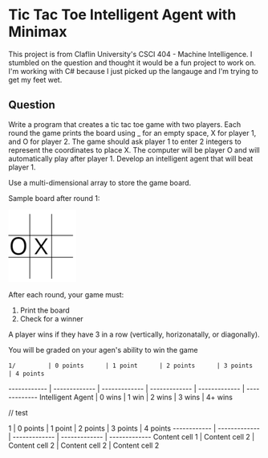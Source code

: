# Tic Tac Toe Intelligent Agent with Minimax

This project is from Claflin University's CSCI 404 - Machine Intelligence. I stumbled on the question and thought it would be a fun project to work on. I'm working with C# because I just picked up the langauge and I'm trying to get my feet wet.

## Question

Write a program that creates a tic tac toe game with two players. Each round the game prints the board using _ for an empty space, X for player 1, and O for player 2. The game should ask player 1 to enter 2 integers to represent the coordinates to place X. The computer will be player O and will automatically play after player 1. Develop an intelligent agent that will beat player 1.

Use a multi-dimensional array to store the game board.

Sample board after round 1:

![Sample Board](/img/sample-board.png)

After each round, your game must:

1. Print the board
2. Check for a winner

A player wins if they have 3 in a row (vertically, horizonatally, or diagonally).

You will be graded on your agen's ability to win the game

    1/         | 0 points      | 1 point      | 2 points      | 3 points      | 4 points
------------ | ------------- | ------------- | ------------- | ------------- | ------------- 
Intelligent Agent | 0 wins | 1 win | 2 wins | 3 wins | 4+ wins


// test

1 | 0 points | 1 point       | 2 points      | 3 points      | 4 points
------------ | ------------- | ------------- | ------------- | ------------- 
Content cell 1 | Content cell 2 | Content cell 2 | Content cell 2 | Content cell 2
